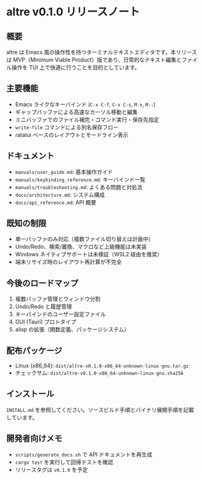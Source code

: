 # altre v0.1.0 リリースノート

## 概要
altre は Emacs 風の操作性を持つターミナルテキストエディタです。本リリースは MVP（Minimum Viable Product）版であり、日常的なテキスト編集とファイル操作を TUI 上で快適に行うことを目的としています。

## 主要機能
- Emacs ライクなキーバインド (`C-x C-f`, `C-x C-s`, `M-x`, `M-:`)
- ギャップバッファによる高速なカーソル移動と編集
- ミニバッファでのファイル補完・コマンド実行・保存先指定
- `write-file` コマンドによる別名保存フロー
- ratatui ベースのレイアウトとモードライン表示

## ドキュメント
- `manuals/user_guide.md`: 基本操作ガイド
- `manuals/keybinding_reference.md`: キーバインド一覧
- `manuals/troubleshooting.md`: よくある問題と対処法
- `docs/architecture.md`: システム構成
- `docs/api_reference.md`: API 概要

## 既知の制限
- 単一バッファのみ対応（複数ファイル切り替えは計画中）
- Undo/Redo、検索/置換、マクロなど上級機能は未実装
- Windows ネイティブサポートは未検証（WSL2 経由を推奨）
- 端末リサイズ時のレイアウト再計算が不完全

## 今後のロードマップ
1. 複数バッファ管理とウィンドウ分割
2. Undo/Redo と履歴管理
3. キーバインドのユーザー設定ファイル
4. GUI (Tauri) プロトタイプ
5. alisp の拡張（関数定義、パッケージシステム）

## 配布パッケージ
- Linux (x86_64): `dist/altre-v0.1.0-x86_64-unknown-linux-gnu.tar.gz`
- チェックサム: `dist/altre-v0.1.0-x86_64-unknown-linux-gnu.sha256`

## インストール
`INSTALL.md` を参照してください。ソースビルド手順とバイナリ展開手順を記載しています。

## 開発者向けメモ
- `scripts/generate_docs.sh` で API ドキュメントを再生成
- `cargo test` を実行して回帰テストを確認
- リリースタグは `v0.1.0` を予定
